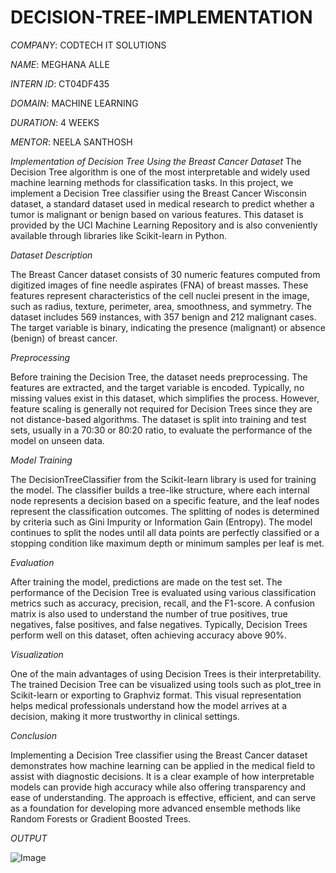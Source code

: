 # DECISION-TREE-IMPLEMENTATION

*COMPANY*: CODTECH IT SOLUTIONS

*NAME*: MEGHANA ALLE

*INTERN ID*: CT04DF435

*DOMAIN*: MACHINE LEARNING

*DURATION*: 4 WEEKS

*MENTOR*: NEELA SANTHOSH

*Implementation of Decision Tree Using the Breast Cancer Dataset*
The Decision Tree algorithm is one of the most interpretable and widely used machine learning methods for classification tasks. In this project, we implement a Decision Tree classifier using the Breast Cancer Wisconsin dataset, a standard dataset used in medical research to predict whether a tumor is malignant or benign based on various features. This dataset is provided by the UCI Machine Learning Repository and is also conveniently available through libraries like Scikit-learn in Python.

*Dataset Description*

The Breast Cancer dataset consists of 30 numeric features computed from digitized images of fine needle aspirates (FNA) of breast masses. These features represent characteristics of the cell nuclei present in the image, such as radius, texture, perimeter, area, smoothness, and symmetry. The dataset includes 569 instances, with 357 benign and 212 malignant cases. The target variable is binary, indicating the presence (malignant) or absence (benign) of breast cancer.

*Preprocessing*

Before training the Decision Tree, the dataset needs preprocessing. The features are extracted, and the target variable is encoded. Typically, no missing values exist in this dataset, which simplifies the process. However, feature scaling is generally not required for Decision Trees since they are not distance-based algorithms. The dataset is split into training and test sets, usually in a 70:30 or 80:20 ratio, to evaluate the performance of the model on unseen data.

*Model Training*

The DecisionTreeClassifier from the Scikit-learn library is used for training the model. The classifier builds a tree-like structure, where each internal node represents a decision based on a specific feature, and the leaf nodes represent the classification outcomes. The splitting of nodes is determined by criteria such as Gini Impurity or Information Gain (Entropy). The model continues to split the nodes until all data points are perfectly classified or a stopping condition like maximum depth or minimum samples per leaf is met.

*Evaluation*

After training the model, predictions are made on the test set. The performance of the Decision Tree is evaluated using various classification metrics such as accuracy, precision, recall, and the F1-score. A confusion matrix is also used to understand the number of true positives, true negatives, false positives, and false negatives. Typically, Decision Trees perform well on this dataset, often achieving accuracy above 90%.

*Visualization*

One of the main advantages of using Decision Trees is their interpretability. The trained Decision Tree can be visualized using tools such as plot_tree in Scikit-learn or exporting to Graphviz format. This visual representation helps medical professionals understand how the model arrives at a decision, making it more trustworthy in clinical settings.

*Conclusion*

Implementing a Decision Tree classifier using the Breast Cancer dataset demonstrates how machine learning can be applied in the medical field to assist with diagnostic decisions. It is a clear example of how interpretable models can provide high accuracy while also offering transparency and ease of understanding. The approach is effective, efficient, and can serve as a foundation for developing more advanced ensemble methods like Random Forests or Gradient Boosted Trees.

*OUTPUT*

![Image](https://github.com/user-attachments/assets/053a2292-f454-4b53-9e71-0bf0878b8f36)
